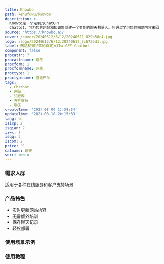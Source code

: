 ```yaml
---
title: Knowbo
path: kehufuwu/knowbo
description: >-
  Knowbo是一个定制的ChatGPT
  Chatbot，可为您的网站和知识库创建一个智能的聊天机器人。它通过学习您的网站内容来回答用户的问题，随着网站的变化自动更新知识库。Knowbo的主要功能包括实时更新、无需额外培训、聊天记录、轻松部署等。适用于各种在线服务和客户支持场景。
source: 'https://knowbo.ai/'
cover: /cover/20240612/6/12/20240612_829b58e4.jpg
logo: /logo/20240612/6/12/20240612_0c6736d1.jpg
label: 网站和知识库的自定义ChatGPT Chatbot
component: false
procattr: 7
procattrname: 聊天
procform: 1
procformname: 网站
proctype: 1
proctypename: 普通产品
tags:
  - Chatbot
  - 网站
  - 知识库
  - 客户支持
  - 聊天
createTime: '2023-08-09 13:38:34'
updateTime: '2023-08-18 20:15:33'
lang: en
isicp: 2
isqian: 2
iswx: 2
isqq: 2
iscom: 2
price: ''
catname: 聊天
sort: 10010
---
```




### 需求人群
适用于各种在线服务和客户支持场景

### 产品特色
- 实时更新网站内容
- 无需额外培训
- 保存聊天记录
- 轻松部署

### 使用场景示例


### 使用教程


  

